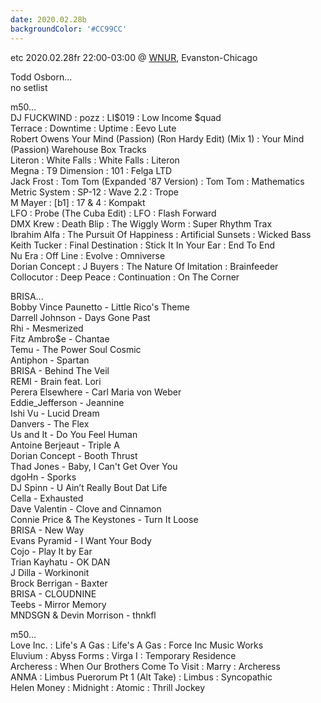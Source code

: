 ```yaml
---
date: 2020.02.28b
backgroundColor: '#CC99CC'
---
```


etc 2020.02.28fr 22:00-03:00 @ [WNUR](http://www.wnur.org/), Evanston-Chicago

Todd Osborn...  
no setlist  

m50...  
DJ FUCKWIND : pozz : LI$019 : Low Income $quad  
Terrace : Downtime : Uptime : Eevo Lute  
Robert Owens Your Mind (Passion) (Ron Hardy Edit) (Mix 1) : Your Mind (Passion) Warehouse Box Tracks  
Literon : White Falls : White Falls : Literon  
Megna : T9 Dimension : 101 : Felga LTD  
Jack Frost : Tom Tom (Expanded '87 Version) : Tom Tom : Mathematics  
Metric System : SP-12 : Wave 2.2 : Trope  
M Mayer : \[b1\] : 17 & 4 : Kompakt  
LFO : Probe (The Cuba Edit) : LFO : Flash Forward  
DMX Krew : Death Blip : The Wiggly Worm : Super Rhythm Trax  
Ibrahim Alfa : The Pursuit Of Happiness : Artificial Sunsets : Wicked Bass  
Keith Tucker : Final Destination : Stick It In Your Ear : End To End  
Nu Era : Off Line : Evolve : Omniverse  
Dorian Concept : J Buyers : The Nature Of Imitation : Brainfeeder  
Collocutor : Deep Peace : Continuation : On The Corner  

BRISA...  
Bobby Vince Paunetto - Little Rico's Theme  
Darrell Johnson - Days Gone Past  
Rhi - Mesmerized  
Fitz Ambro$e - Chantae  
Temu - The Power Soul Cosmic  
Antiphon - Spartan  
BRISA - Behind The Veil  
REMI - Brain feat. Lori  
Perera Elsewhere - Carl Maria von Weber  
Eddie\_Jefferson - Jeannine  
Ishi Vu - Lucid Dream  
Danvers - The Flex  
Us and It - Do You Feel Human  
Antoine Berjeaut - Triple A  
Dorian Concept - Booth Thrust  
Thad Jones - Baby, I Can't Get Over You  
dgoHn - Sporks  
DJ Spinn - U Ain’t Really Bout Dat Life  
Cella - Exhausted  
Dave Valentin - Clove and Cinnamon  
Connie Price & The Keystones - Turn It Loose  
BRISA - New Way  
Evans Pyramid - I Want Your Body  
Cojo - Play It by Ear  
Trian Kayhatu - OK DAN  
J Dilla - Workinonit  
Brock Berrigan - Baxter  
BRISA - CLOUDNINE  
Teebs - Mirror Memory  
MNDSGN & Devin Morrison - thnkfl  

m50...  
Love Inc. : Life's A Gas : Life's A Gas : Force Inc Music Works  
Eluvium : Abyss Forms : Virga I : Temporary Residence  
Archeress : When Our Brothers Come To Visit : Marry : Archeress  
ANMA : Limbus Puerorum Pt 1 (Alt Take) : Limbus : Syncopathic  
Helen Money : Midnight : Atomic : Thrill Jockey